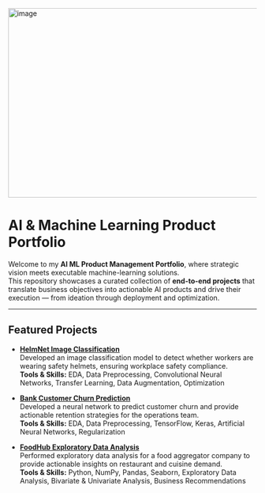 <img width="1902" height="383" alt="image" src="https://github.com/user-attachments/assets/b707cd7e-a8ef-4ced-a0c7-34e9c9f6a4a7" />

# AI & Machine Learning Product Portfolio

Welcome to my **AI ML Product Management Portfolio**, where strategic vision meets executable machine-learning solutions.  
This repository showcases a curated collection of **end-to-end projects** that translate business objectives into actionable AI products and drive their execution — from ideation through deployment and optimization.

---

## Featured Projects

- [**HelmNet Image Classification**](projects/HelmNet-Computer-Vision.ipynb)<br>
  Developed an image classification model to detect whether workers are wearing safety helmets, ensuring workplace safety compliance.  
  **Tools & Skills:** EDA, Data Preprocessing, Convolutional Neural Networks, Transfer Learning, Data Augmentation, Optimization

- [**Bank Customer Churn Prediction**](projects/Bank-Customer-Churn-Prediction.ipynb)<br>
  Developed a neural network to predict customer churn and provide actionable retention strategies for the operations team.  
  **Tools & Skills:** EDA, Data Preprocessing, TensorFlow, Keras, Artificial Neural Networks, Regularization

- [**FoodHub Exploratory Data Analysis**](projects/Food-Hub-Exploratory-Data-Analysis.ipynb)<br>
  Performed exploratory data analysis for a food aggregator company to provide actionable insights on restaurant and cuisine demand.  
  **Tools & Skills:** Python, NumPy, Pandas, Seaborn, Exploratory Data Analysis, Bivariate & Univariate Analysis, Business Recommendations

